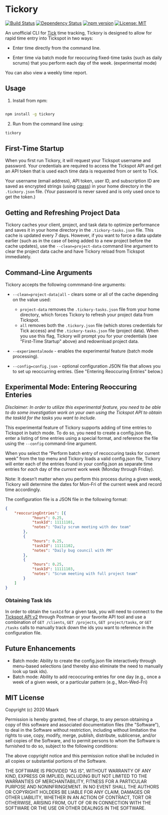 # Tickory

[![Build Status](https://travis-ci.org/Maark/tickory.svg)](https://travis-ci.org/Maark/tickory)
[![Dependency Status](https://david-dm.org/MAARK/tickory.svg)](https://david-dm.org/MAARK/tickory)
[![npm version](https://badge.fury.io/js/https%3A%2Fwww.npmjs.com%2Fpackage%2F%40maarkllc%2Ftickory.svg)](https://badge.fury.io/js/https%3A%2Fwww.npmjs.com%2Fpackage%2F%40maarkllc%2Ftickory)
[![License: MIT](https://img.shields.io/badge/License-MIT-yellow.svg)](https://opensource.org/licenses/MIT)

An unofficial CLI for [Tick](https://www.tickspot.com/) time tracking, Tickory is designed to allow for rapid time entry into Tickspot in two ways:  

* Enter time directly from the command line.  

* Enter time via batch mode for reoccuring fixed-time tasks (such as daily scrums) that you perform each day of the week. (experimental mode)

You can also view a weekly time report.

## Usage

1. Install from npm:

```bash

npm install -g tickory

```

2. Run from the command line using:

```bash
tickory
```

## First-Time Startup

When you first run Tickory, it will request your Tickspot username and password. Your credentials are required to access the Tickspot API and get an API token that is used each time data is requested from or sent to Tick.

Your username (email address), API token, user ID, and subscription ID are saved as encrypted strings (using [cpass](https://github.com/koltyakov/cpass#readme)) in your home directory in the `.tickory.json` file. (Your password is never saved and is only used once to get the token.)

## Getting and Refreshing Project Data

Tickory caches your client, project, and task data to optimize performance and saves it in your home directory in the `.tickory-tasks.json` file. This cache is updated every 7 days. However, if you want to force a data update earlier (such as in the case of being added to a new project before the cache updates), use the `--clean=project-data` command line argument to clear the project data cache and have Tickory reload from Tickspot immediately.  

## Command-Line Arguments

Tickory accepts the following commmand-line arguments:

* `--clean=project-data|all` - clears some or all of the cache depending on the value used:  
  * `project-data` removes the  `.tickory-tasks.json` file from your home directory,  which forces Tickory to refresh your project data from Tickspot. 
  * `all` removes both the `.tickory.json` file (which stores credentials for Tick access) and the `.tickory-tasks.json` file (project data). When you use this flag, Tickory will prompt you for your credentials  (see “First-Time Startup" above) and redownload project data.

* `--experimentalmode` - enables the experimental feature (batch mode processing).

* `--config=config.json` - optional configuration JSON file that allows you to set up reoccurring entries. (See "Entering Reoccuring Entries" below.)

## Experimental Mode: Entering Reoccuring Enteries

*Disclaimer: In order to utilize this experimental feature, you need to be able to do some investigation work on your own using the Tickspot API to obtain the taskId for the tasks you want to include.*

This experimental feature of Tickory supports adding of time entries to Tickspot in batch mode. To do so, you need to create a config.json file, enter a listing of time entries using a special format, and reference the file using the `--config` command-line argument.

When you select the “Perform batch entry of recoccuring tasks for current week” from the top menu and Tickory loads a valid config.json file, Tickory will enter each of the entries found in your config.json as separate time entries for *each* day of the *current* work week (Monday through Friday).

Note: It doesn’t matter when you perform this process during a given week, Tickory will determine the dates for Mon-Fri of the current week and record time accordingly.

The configuration file is a JSON file in the following format:

```json
{
    "reoccuringEntries": [{
            "hours": 0.25,
            "taskId": 11111101,
            "notes": "Daily scrum meeting with dev team"
        },
        {
            "hours": 0.25,
            "taskId": 11111102,
            "notes": "Daily bug council with PM"
        },
        {
            "hours": 0.25,
            "taskId": 11111103,
            "notes": "Scrum meeting with full project team"
        }
    ]
}
```

### Obtaining Task Ids

In order to obtain the `taskId` for a given task, you will need to connect to the [Tickspot API v2](https://www.tickspot.com/api) through Postman or your favorite API tool and use a combination of `GET /clients`, `GET /projects`, `GET project/tasks`, or `GET /tasks` calls to manually track down the ids you want to reference in the configuration file.

## Future Enhancements

* Batch mode: Ability to create the config.json file interactively through menu-based selections (and thereby also eliminate the need to manually look up task ids).
* Batch mode: Ability to add recoccuring entries for one day (e.g., once a week of a given week, or a particular pattern (e.g., Mon-Wed-Fri)

## MIT License

Copyright (c) 2020 Maark

Permission is hereby granted, free of charge, to any person obtaining a copy
of this software and associated documentation files (the "Software"), to deal
in the Software without restriction, including without limitation the rights
to use, copy, modify, merge, publish, distribute, sublicense, and/or sell
copies of the Software, and to permit persons to whom the Software is
furnished to do so, subject to the following conditions:

The above copyright notice and this permission notice shall be included in all
copies or substantial portions of the Software.

THE SOFTWARE IS PROVIDED "AS IS", WITHOUT WARRANTY OF ANY KIND, EXPRESS OR
IMPLIED, INCLUDING BUT NOT LIMITED TO THE WARRANTIES OF MERCHANTABILITY,
FITNESS FOR A PARTICULAR PURPOSE AND NONINFRINGEMENT. IN NO EVENT SHALL THE
AUTHORS OR COPYRIGHT HOLDERS BE LIABLE FOR ANY CLAIM, DAMAGES OR OTHER
LIABILITY, WHETHER IN AN ACTION OF CONTRACT, TORT OR OTHERWISE, ARISING FROM,
OUT OF OR IN CONNECTION WITH THE SOFTWARE OR THE USE OR OTHER DEALINGS IN THE
SOFTWARE.
